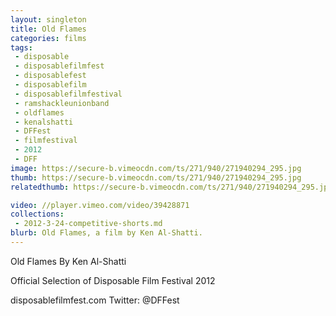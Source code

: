 ```yaml
---
layout: singleton
title: Old Flames
categories: films
tags:
 - disposable
 - disposablefilmfest
 - disposablefest
 - disposablefilm
 - disposablefilmfestival
 - ramshackleunionband
 - oldflames
 - kenalshatti
 - DFFest
 - filmfestival
 - 2012
 - DFF
image: https://secure-b.vimeocdn.com/ts/271/940/271940294_295.jpg
thumb: https://secure-b.vimeocdn.com/ts/271/940/271940294_295.jpg
relatedthumb: https://secure-b.vimeocdn.com/ts/271/940/271940294_295.jpg

video: //player.vimeo.com/video/39428871
collections:
 - 2012-3-24-competitive-shorts.md
blurb: Old Flames, a film by Ken Al-Shatti.
---
```


Old Flames
By Ken Al-Shatti

Official Selection of Disposable Film Festival 2012

disposablefilmfest.com
Twitter: @DFFest